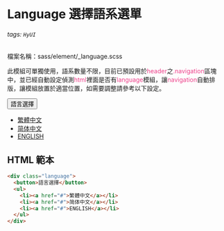# Language 選擇語系選單

###### tags: `HyUI`

檔案名稱：sass/element/\_language.scss

此模組可單獨使用，語系數量不限，目前已預設用於<font color="#EE428B">header</font>之<font color="#EE428B">.navigation</font>區塊中，並已經自動設定偵測<font color="#EE428B">html</font>裡面是否有<font color="#EE428B">language</font>模組，讓<font color="#EE428B">navigation</font>自動排版，讓模組放置於適當位置，如需要調整請參考以下設定。

<div class="language">
  <button>語言選擇</button>
  <ul>
    <li><a href="#">繁體中文</a></li>
    <li><a href="#">简体中文</a></li>
    <li><a href="#">ENGLISH</a></li>
  </ul>
</div>

## HTML 範本

```html
<div class="language">
  <button>語言選擇</button>
  <ul>
    <li><a href="#">繁體中文</a></li>
    <li><a href="#">简体中文</a></li>
    <li><a href="#">ENGLISH</a></li>
  </ul>
</div>
```

<link rel="stylesheet" href="https://hywebu00.github.io/HyUI_v4.0/css/style.css" />
<style>
.ui-infobar{
max-width:95%;
}
.markdown-body{
max-width:95%;
}
</style>
